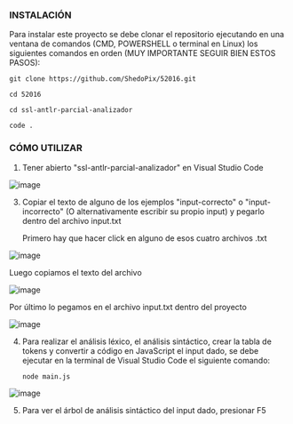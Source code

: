 ### **INSTALACIÓN**

Para instalar este proyecto se debe clonar el repositorio ejecutando en una ventana de comandos (CMD, POWERSHELL o terminal en Linux) los siguientes comandos en orden (MUY IMPORTANTE SEGUIR BIEN ESTOS PASOS):
```
git clone https://github.com/ShedoPix/52016.git
```
```
cd 52016
```
```
cd ssl-antlr-parcial-analizador
```
```
code .
```
### **CÓMO UTILIZAR**

1. Tener abierto "ssl-antlr-parcial-analizador" en Visual Studio Code

![image](https://github.com/user-attachments/assets/c6fd2868-1110-4de1-b203-9d340c0892b4)

3. Copiar el texto de alguno de los ejemplos "input-correcto" o "input-incorrecto" (O alternativamente escribir su propio input) y pegarlo dentro del archivo input.txt

   Primero hay que hacer click en alguno de esos cuatro archivos .txt
   
![image](https://github.com/user-attachments/assets/064a7264-fcab-43a0-9b38-2b8e34dab5ba)

   Luego copiamos el texto del archivo

![image](https://github.com/user-attachments/assets/73505867-1b9a-42f4-a8e0-d5be78a54cc8)

   Por último lo pegamos en el archivo input.txt dentro del proyecto

![image](https://github.com/user-attachments/assets/9b0a3e07-c08d-4ab6-ae5d-dc76220ee434)

4. Para realizar el análisis léxico, el análisis sintáctico, crear la tabla de tokens y convertir a código en JavaScript el input dado, se debe ejecutar en la terminal de Visual Studio Code el siguiente comando:
    ```
    node main.js
    ```
![image](https://github.com/user-attachments/assets/d8d07e71-ae62-4978-92bf-420f022413fc)
  
5. Para ver el árbol de análisis sintáctico del input dado, presionar F5
